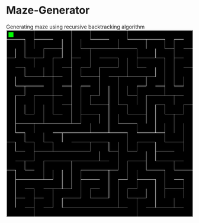 # Maze-Generator
Generating maze using recursive backtracking algorithm
![alt text](https://github.com/rinovethamoses97/Maze-Generator/blob/master/output.png)
